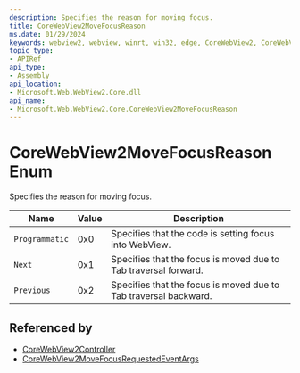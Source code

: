 ```yaml
---
description: Specifies the reason for moving focus.
title: CoreWebView2MoveFocusReason
ms.date: 01/29/2024
keywords: webview2, webview, winrt, win32, edge, CoreWebView2, CoreWebView2Controller, browser control, edge html, CoreWebView2MoveFocusReason
topic_type:
- APIRef
api_type:
- Assembly
api_location:
- Microsoft.Web.WebView2.Core.dll
api_name:
- Microsoft.Web.WebView2.Core.CoreWebView2MoveFocusReason
---
```


# CoreWebView2MoveFocusReason Enum

Specifies the reason for moving focus.

| Name |  Value | Description |
|--|--|--|
|`Programmatic` | 0x0  |  Specifies that the code is setting focus into WebView.|
|`Next` | 0x1  |  Specifies that the focus is moved due to Tab traversal forward.|
|`Previous` | 0x2  |  Specifies that the focus is moved due to Tab traversal backward.|


## Referenced by

- [CoreWebView2Controller](corewebview2controller.md)
- [CoreWebView2MoveFocusRequestedEventArgs](corewebview2movefocusrequestedeventargs.md)
